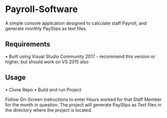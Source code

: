 # Payroll-Software
A simple console application designed to calculate staff Payroll, and generate monthly PaySlips as text files.

## Requirements
• Built using Visual Studio Community 2017 - recommend this version or higher, but should work on VS 2015 also

## Usage
• Clone Repo
• Build and run Project

Follow On-Screen instructions to enter Hours worked for that Staff Member for the month in question. The project will generate PaySlips as Text files in the directory where the project is located.
